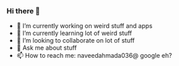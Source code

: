 ### Hi there 👋

- 🔭 I’m currently working on weird stuff and apps
- 🌱 I’m currently learning lot of weird stuff 
- 👯 I’m looking to collaborate on lot of stuff
- 💬 Ask me about stuff
- 📫 How to reach me: naveedahmada036@ google eh?  

